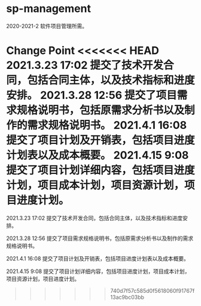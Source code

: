 # sp-management
2020-2021-2 软件项目管理所需。

Change Point
<<<<<<< HEAD
2021.3.23 17:02 提交了技术开发合同，包括合同主体，以及技术指标和进度安排。
2021.3.28 12:56 提交了项目需求规格说明书，包括原需求分析书以及制作的需求规格说明书。
2021.4.1   16:08 提交了项目计划及开销表，包括项目进度计划表以及成本概要。
2021.4.15   9:08 提交了项目计划详细内容，包括项目进度计划，项目成本计划，项目资源计划，项目进度计划。
=======

2021.3.23 17:02 提交了技术开发合同，包括合同主体，以及技术指标和进度安排。

2021.3.28 12:56 提交了项目需求规格说明书，包括原需求分析书以及制作的需求规格说明书。

2021.4.1  16:08 提交了项目计划及开销表，包括项目进度计划表以及成本概要。

2021.4.15 9:08 提交了项目计划详细内容，包括项目进度计划，项目成本计划，项目资源计划，项目进度计划。

>>>>>>> 740d7f57c585d0f5618060f91767f13ac9bc03bb
